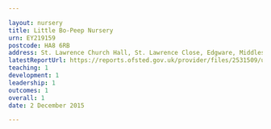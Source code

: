 ```yaml
---

layout: nursery
title: Little Bo-Peep Nursery
urn: EY219159
postcode: HA8 6RB
address: St. Lawrence Church Hall, St. Lawrence Close, Edgware, Middlesex, HA8 6RB
latestReportUrl: https://reports.ofsted.gov.uk/provider/files/2531509/urn/EY219159.pdf
teaching: 1
development: 1
leadership: 1
outcomes: 1
overall: 1
date: 2 December 2015

---
```

